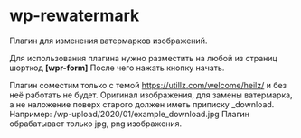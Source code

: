 # wp-rewatermark
Плагин для изменения ватермарков изображений.

Для использования плагина нужно разместить на любой из страниц шорткод <b>[wpr-form]</b>
После чего нажать кнопку начать.

Плагин соместим только с темой https://utillz.com/welcome/heilz/ и без неё работать не будет.
Оригинал изображения, для замены ватермарка, а не наложение поверх старого должен иметь приписку _download.
Например: /wp-upload/2020/01/example_download.jpg
Плагин обрабатывает только jpg, png изображения.
